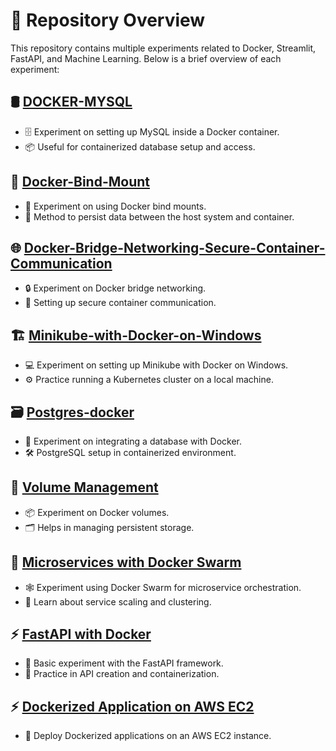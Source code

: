# 🚀 Repository Overview

This repository contains multiple experiments related to Docker, Streamlit, FastAPI, and Machine Learning. Below is a brief overview of each experiment:

## 🛢️ [DOCKER-MYSQL](https://github.com/Rahul5116/DOCKER-MYSQL)
- 🗄️ Experiment on setting up MySQL inside a Docker container.
- 📦 Useful for containerized database setup and access.

## 📂 [Docker-Bind-Mount](https://github.com/Rahul5116/Docker-Bind-Mount)
- 🔗 Experiment on using Docker bind mounts.
- 💾 Method to persist data between the host system and container.

## 🌐 [Docker-Bridge-Networking-Secure-Container-Communication](https://github.com/Rahul5116/Docker-Bridge-Networking-Secure-Container-Communication)
- 🔒 Experiment on Docker bridge networking.
- 🔄 Setting up secure container communication.

## 🏗️ [Minikube-with-Docker-on-Windows](https://github.com/Rahul5116/Minikube-with-Docker-on-Windows)
- 💻 Experiment on setting up Minikube with Docker on Windows.
- ⚙️ Practice running a Kubernetes cluster on a local machine.

## 🗃️ [Postgres-docker](https://github.com/Rahul5116/Postgres-docker)
- 🔄 Experiment on integrating a database with Docker.
- 🛠️ PostgreSQL setup in containerized environment.

## 💾 [Volume Management](https://github.com/Rahul5116/DOCKER/tree/main/Volume)
- 📦 Experiment on Docker volumes.
- 🗂️ Helps in managing persistent storage.

## 🐳 [Microservices with Docker Swarm](https://github.com/Rahul5116/DOCKER/tree/main/microservices_swarm-main)
- 🕸️ Experiment using Docker Swarm for microservice orchestration.
- 🔧 Learn about service scaling and clustering.

## ⚡ [FastAPI with Docker](https://github.com/Rahul5116/DOCKER/tree/main/fastapi-main)
- 🚀 Basic experiment with the FastAPI framework.
- 🔧 Practice in API creation and containerization.

## ⚡ [Dockerized Application on AWS EC2](https://github.com/Rahul5116/DOCKER/tree/main/Dockerized%20Application%20on%20AWS%20EC2)
- 🚀 Deploy Dockerized applications on an AWS EC2 instance.
